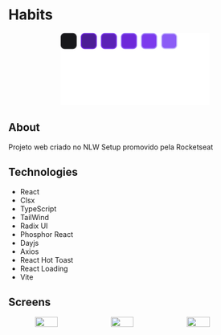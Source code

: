 # Habits

<p align="center">
  <img src="https://github.com/GArticuno/habits-web/blob/main/src/assets/logo.svg" />
</p>

## About
Projeto web criado no NLW Setup promovido pela Rocketseat

## Technologies
- React
- Clsx
- TypeScript
- TailWind
- Radix UI
- Phosphor React
- Dayjs
- Axios
- React Hot Toast
- React Loading
- Vite

## Screens

<div align="center" style="display: flex;">
  <img src="https://user-images.githubusercontent.com/38440662/213893896-c301d46d-b353-46e1-b23b-44567f897eb0.png" width="30%" height="30%" />
  <img src="https://user-images.githubusercontent.com/38440662/213893909-555fb14b-9931-4d03-b495-1f7038634da8.png" width="30%" height="30%" />
  <img src="https://user-images.githubusercontent.com/38440662/213893922-e238a9dd-da4b-4931-85b7-e3bc44e3f4c9.png" width="30%" height="30%" />
</div>
